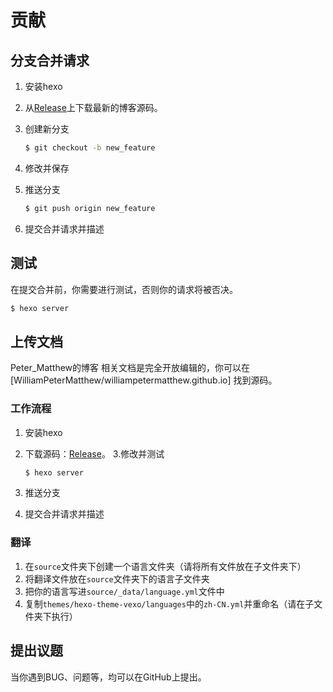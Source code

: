 # 贡献

## 分支合并请求

1. 安装hexo
2. 从[Release](https://github.com/WilliamPeterMatthew/williampetermatthew.github.io/releases)上下载最新的博客源码。
3. 创建新分支

    ``` bash
    $ git checkout -b new_feature
    ```
    
4. 修改并保存
5. 推送分支

    ``` bash
    $ git push origin new_feature
    ```
    
6. 提交合并请求并描述

## 测试

在提交合并前，你需要进行测试，否则你的请求将被否决。

``` bash
$ hexo server
```

## 上传文档

Peter_Matthew的博客 相关文档是完全开放编辑的，你可以在 [WilliamPeterMatthew/williampetermatthew.github.io] 找到源码。

### 工作流程

1. 安装hexo
2. 下载源码：[Release](https://github.com/WilliamPeterMatthew/williampetermatthew.github.io/releases)。
3.修改并测试

    ``` bash
    $ hexo server
    ```
    
4. 推送分支
5. 提交合并请求并描述

### 翻译

1. 在`source`文件夹下创建一个语言文件夹（请将所有文件放在子文件夹下）
2. 将翻译文件放在`source`文件夹下的语言子文件夹
3. 把你的语言写进`source/_data/language.yml`文件中
4. 复制`themes/hexo-theme-vexo/languages`中的`zh-CN.yml`并重命名（请在子文件夹下执行）

## 提出议题

当你遇到BUG、问题等，均可以在GitHub上提出。
